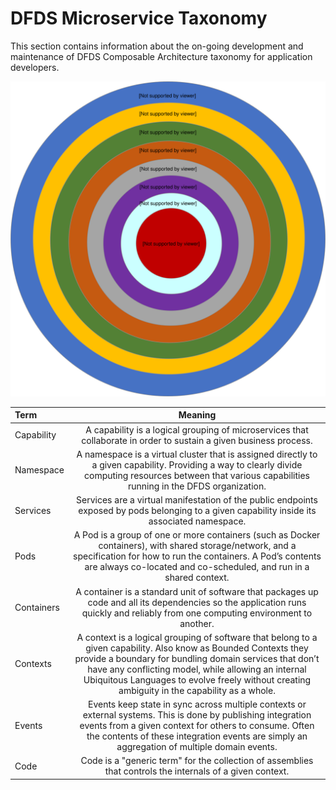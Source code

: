 DFDS Microservice Taxonomy
======================

This section contains information about the on-going development and maintenance of DFDS Composable Architecture taxonomy for application developers.

![alt text](https://github.com/dfds/cag/blob/master/docs/images/Composable_Architecture_Guidelines_Taxonomy.svg "Taxonomy - CAG")

| Term       | Meaning  |
| :------------- | :----------: |
|  Capability    | A capability is a logical grouping of microservices that collaborate in order to sustain a given business process.   |
|  Namespace     | A namespace is a virtual cluster that is assigned directly to a given capability. Providing a way to clearly divide computing resources between that various capabilities running in the DFDS organization. |
|  Services      | Services are a virtual manifestation of the public endpoints exposed by pods belonging to a given capability inside its associated namespace. |
|  Pods          | A Pod is a group of one or more containers (such as Docker containers), with shared storage/network, and a specification for how to run the containers. A Pod’s contents are always co-located and co-scheduled, and run in a shared context. |
|  Containers    | A container is a standard unit of software that packages up code and all its dependencies so the application runs quickly and reliably from one computing environment to another. |
|  Contexts      | A context is a logical grouping of software that belong to a given capability. Also know as Bounded Contexts they provide a boundary for bundling domain services that don’t have any conflicting model, while allowing an internal Ubiquitous Languages to evolve freely without creating ambiguity in the capability as a whole. |
|  Events        | Events keep state in sync across multiple contexts or external systems. This is done by publishing integration events from a given context for others to consume. Often the contents of these integration events are simply an aggregation of multiple domain events. |
|  Code          | Code is a "generic term" for the collection of assemblies that controls the internals of a given context. |